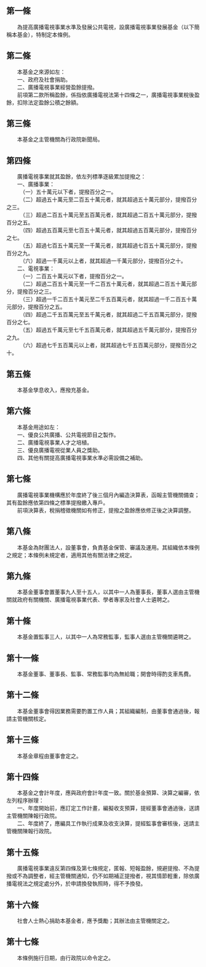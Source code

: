 第一條 
-------
　　為提高廣播電視事業水準及發展公共電視，設廣播電視事業發展基金（以下簡稱本基金），特制定本條例。  


第二條 
-------
　　本基金之來源如左：  
　　一、政府及社會捐助。  
　　二、廣播電視事業經營盈餘提撥。  
　　前項第二款所稱盈餘，係指依廣播電視法第十四條之一，廣播電視事業稅後盈餘，扣除法定盈餘公積之餘額。  


第三條 
-------
　　本基金之主管機關為行政院新聞局。  


第四條 
-------
　　廣播電視事業就其盈餘，依左列標準逐級累加提撥之：  
　　一、廣播事業：  
　　　（一）五十萬元以下者，提撥百分之一。  
　　　（二）超過五十萬元至二百五十萬元者，就其超過五十萬元部分，提撥百分之三。  
　　　（三）超過二百五十萬元至五百萬元者，就其超過二百五十萬元部分，提撥百分之五。  
　　　（四）超過五百萬元至七百五十萬元者，就其超過五百萬元部分，提撥百分之七。  
　　　（五）超過七百五十萬元至一千萬元者，就其超過七百五十萬元部分，提撥百分之九。  
　　　（六）超過一千萬元以上者，就其超過一千萬元部分，提撥百分之十。  
　　二、電視事業：  
　　　（一）二百五十萬元以下者，提撥百分之一。  
　　　（二）超過二百五十萬元至一千二百五十萬元者，就其超過二百五十萬元部分，提撥百分之三。  
　　　（三）超過一千二百五十萬元至二千五百萬元者，就其超過一千二百五十萬元部分，提撥百分之五。  
　　　（四）超過二千五百萬元至五千萬元者，就其超過二千五百萬元部分，提撥百分之七。  
　　　（五）超過五千萬元至七千五百萬元者，就其超過五千萬元部分，提撥百分之九。  
　　　（六）超過七千五百萬元以上者，就其超過七千五百萬元部分，提撥百分之十。  


第五條 
-------
　　本基金孳息收入，應撥充基金。  


第六條 
-------
　　本基金用途如左：  
　　一、優良公共廣播、公共電視節目之製作。  
　　二、廣播電視事業人才之培植。  
　　三、優良廣播電視從業人員之獎助。  
　　四、其他有關提高廣播電視事業水準必需設備之補助。  


第七條 
-------
　　廣播電視事業機構應於年度終了後三個月內編造決算表，函報主管機關備查；其有盈餘應依第四條之標準提撥繳入專戶。  
　　前項決算表，稅捐稽徵機關如有修正，提撥之盈餘應依修正後之決算調整。  


第八條 
-------
　　本基金為財團法人，設董事會，負責基金保管、審議及運用。其組織依本條例之規定；本條例未規定者，適用其他有關法律之規定。  


第九條 
-------
　　本基金董事會置董事九人至十五人，以其中一人為董事長，董事人選由主管機關就政府有關機關、廣播電視事業代表、學者專家及社會人士遴聘之。  


第十條 
-------
　　本基金置監事三人，以其中一人為常務監事，監事人選由主管機關遴聘之。  


第十一條 
---------
　　本基金董事、董事長、監事、常務監事均為無給職；開會時得酌支車馬費。  


第十二條 
---------
　　本基金董事會得因業務需要酌置工作人員；其組織編制，由董事會通過後，報請主管機關核定。  


第十三條 
---------
　　本基金章程由董事會定之。  


第十四條 
---------
　　本基金之會計年度，應與政府會計年度一致。關於基金預算、決算之編審，依左列程序辦理：  
　　一、年度開始前，應訂定工作計畫，編擬收支預算，提經董事會通過後，送請主管機關陳報行政院。  
　　二、年度終了，應編具工作執行成果及收支決算，提經監事會審核後，送請主管機關陳報行政院。  


第十五條 
---------
　　廣播電視事業違反第四條及第七條規定，匿報、短報盈餘，規避提撥、不為提撥或不為調整者，經主管機關通知，仍不如期補正提撥者，視其情節輕重，除依廣播電視法之規定處分外，於申請換發執照時，得不予換發。  


第十六條 
---------
　　社會人士熱心捐助本基金者，應予獎勵；其辦法由主管機關定之。  


第十七條 
---------
　　本條例施行日期，由行政院以命令定之。